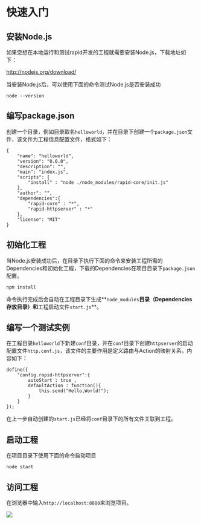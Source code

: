 # 快速入门

## 安装Node.js

如果您想在本地运行和测试rapid开发的工程就需要安装Node.js，下载地址如下：

<http://nodejs.org/download/>

当安装Node.js后，可以使用下面的命令测试Node.js是否安装成功

	node --version

## 编写package.json

创建一个目录，例如目录取名`helloworld`，并在目录下创建一个`package.json`文件，该文件为工程信息配置文件，格式如下：

	{
    	"name": "helloworld",
    	"version": "0.0.0",
    	"description": "",
    	"main": "index.js",
    	"scripts": {
        	"install" : "node ./node_modules/rapid-core/init.js"
    	},
    	"author": "",
    	"dependencies":{
        	"rapid-core" : "*",
        	"rapid-httpserver" : "*"
    	},
    	"license": "MIT"
	} 
	


	
## 初始化工程

当Node.js安装成功后，在目录下执行下面的命令来安装工程所需的Dependencies和初始化工程，下载的Dependencies在项目目录下`package.json`配置。

	npm install 
	
命令执行完成后会自动在工程目录下生成**`node_modules`**目录（Dependencies存放目录）和**工程启动文件`start.js`**。

## 编写一个测试实例

在工程目录`helloworld`下新建`conf`目录，并在`conf`目录下创建`httpserver`的启动配置文件`http.conf.js`，该文件的主要作用是定义路由与Action的映射关系，内容如下：

	define({
    	"config.rapid-httpserver":{
       		autoStart : true ,
        	defaultAction : function(){
            	this.send("Hello,World!");
        	}
    	}
	});
	
在上一步自动创建的`start.js`已经将`conf`目录下的所有文件关联到工程。

## 启动工程

在项目目录下使用下面的命令启动项目

	node start
	
## 访问工程

在浏览器中输入`http://localhost:8080`来浏览项目。

![](/md/images/helloworlddemo.png)

